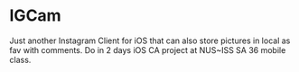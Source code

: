 IGCam
=====

Just another Instagram Client for iOS that can also store pictures in local as fav with comments. Do in 2 days iOS CA project at NUS~ISS SA 36 mobile class.

